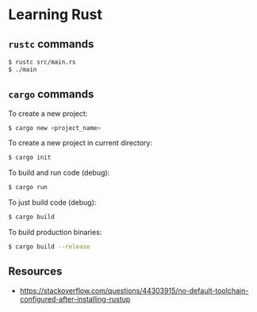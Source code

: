 # Learning Rust

## `rustc` commands

```bash
$ rustc src/main.rs
$ ./main
```

## `cargo` commands

To create a new project:

```bash
$ cargo new <project_name>
```

To create a new project in current directory:

```bash
$ cargo init
```

To build and run code (debug):

```bash
$ cargo run
```

To just build code (debug):

```bash
$ cargo build
```

To build production binaries:

```bash
$ cargo build --release
```

## Resources

- https://stackoverflow.com/questions/44303915/no-default-toolchain-configured-after-installing-rustup
